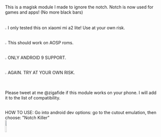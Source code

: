 This is a magisk module I made to ignore the notch.
Notch is now used for games and apps! (No more black bars)
<br />
<br />
<br />
<img style = "width: 1%; ; " src="http://pluspng.com/img-png/png-exclamation-exclamation-mark-red-png-500.png"  alt=""  /> I only tested this on xiaomi mi a2 lite! Use at your own risk.
<br />
<img style = "width: 1%; ; " src="http://pluspng.com/img-png/png-exclamation-exclamation-mark-red-png-500.png"  alt=""  /> This should work on AOSP roms.
<br />
<img style = "width: 1%; ; " src="http://pluspng.com/img-png/png-exclamation-exclamation-mark-red-png-500.png"  alt=""  /> ONLY ANDROID 9 SUPPORT.
<br />
<img style = "width: 1%; ; " src="http://pluspng.com/img-png/png-exclamation-exclamation-mark-red-png-500.png"  alt=""  /> AGAIN. TRY AT YOUR OWN RISK. 
<br />
<br />
Please tweet at me @zigafide if this module works on your phone. I will add it to the list of compatibility. 
<br />
<br />

HOW TO USE:
Go into android dev options: go to the cutout emulation, then choose: "Notch Killer"
<br />
<img style = "width: 10%; ; " src="https://i.imgur.com/T2OI2A9.png"  alt=""  />